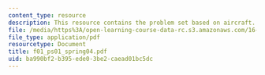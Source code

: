 ```yaml
---
content_type: resource
description: This resource contains the problem set based on aircraft.
file: /media/https%3A/open-learning-course-data-rc.s3.amazonaws.com/16-01-unified-engineering-i-ii-iii-iv-fall-2005-spring-2006/ba990bf2b395ede03be2caead01bc5dc_f01_ps01_spring04.pdf
file_type: application/pdf
resourcetype: Document
title: f01_ps01_spring04.pdf
uid: ba990bf2-b395-ede0-3be2-caead01bc5dc
---
```

